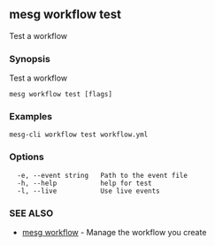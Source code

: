 ## mesg workflow test

Test a workflow

### Synopsis

Test a workflow

```
mesg workflow test [flags]
```

### Examples

```
mesg-cli workflow test workflow.yml
```

### Options

```
  -e, --event string   Path to the event file
  -h, --help           help for test
  -l, --live           Use live events
```

### SEE ALSO

* [mesg workflow](mesg_workflow.md)	 - Manage the workflow you create

